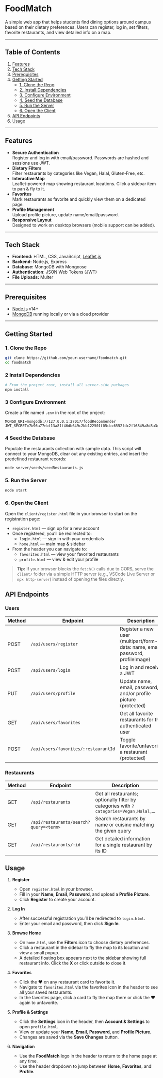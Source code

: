 # FoodMatch

A simple web app that helps students find dining options around campus based on their dietary preferences. Users can register, log in, set filters, favorite restaurants, and view detailed info on a map.

---

## Table of Contents

1. [Features](#features)  
2. [Tech Stack](#tech-stack)  
3. [Prerequisites](#prerequisites)  
4. [Getting Started](#getting-started)  
   - [1. Clone the Repo](#1-clone-the-repo)  
   - [2. Install Dependencies](#2-install-dependencies)  
   - [3. Configure Environment](#3-configure-environment)  
   - [4. Seed the Database](#4-seed-the-database)  
   - [5. Run the Server](#5-run-the-server)  
   - [6. Open the Client](#6-open-the-client)  
5. [API Endpoints](#api-endpoints)   
6. [Usage](#usage)

---

## Features

- **Secure Authentication**  
  Register and log in with email/password. Passwords are hashed and sessions use JWT.  
- **Dietary Filters**  
  Filter restaurants by categories like Vegan, Halal, Gluten‑Free, etc.  
- **Interactive Map**  
  Leaflet‑powered map showing restaurant locations. Click a sidebar item to pan & fly to it.  
- **Favorites**  
  Mark restaurants as favorite and quickly view them on a dedicated page.  
- **Profile Management**  
  Upload profile picture, update name/email/password.  
- **Responsive Layout**  
  Designed to work on desktop browsers (mobile support can be added).

---

## Tech Stack

- **Frontend:** HTML, CSS, JavaScript, [Leaflet.js](https://leafletjs.com/)  
- **Backend:** Node.js, Express  
- **Database:** MongoDB with Mongoose  
- **Authentication:** JSON Web Tokens (JWT)  
- **File Uploads:** Multer  

---

## Prerequisites

- [Node.js](https://nodejs.org/) v14+  
- [MongoDB](https://www.mongodb.com/) running locally or via a cloud provider  

---

## Getting Started

### 1. Clone the Repo

```bash
git clone https://github.com/your‑username/foodmatch.git
cd foodmatch
```

### 2 Install Dependencies

```bash
# From the project root, install all server‑side packages
npm install
```

### 3 Configure Environment

Create a file named `.env` in the root of the project:

```dotenv
MONGO_URI=mongodb://127.0.0.1:27017/foodRecommender
JWT_SECRET=7b96a77ebf13a81f46db649c2bb122501f05cbc6552fdc2f16849a8d8a34ff32
```

### 4 Seed the Database

Populate the restaurants collection with sample data. This script will connect to your MongoDB, clear out any existing entries, and insert the predefined restaurant records:

```bash
node server/seeds/seedRestaurants.js
```

### 5. Run the Server

```bash
node start
```

### 6. Open the Client

Open the `client/register.html` file in your browser to start on the registration page:

- `register.html` — sign up for a new account  
- Once registered, you’ll be redirected to:
  - `login.html` — sign in with your credentials  
  - `home.html` — main map & sidebar  
- From the header you can navigate to:
  - `favorites.html` — view your favorited restaurants  
  - `profile.html` — view & edit your profile  

> **Tip:** If your browser blocks the `fetch()` calls due to CORS, serve the `client/` folder via a simple HTTP server (e.g., VSCode Live Server or `npx http-server`) instead of opening the files directly.


## API Endpoints

### Users

| Method | Endpoint                              | Description                                                 |
| ------ | ------------------------------------- | ----------------------------------------------------------- |
| POST   | `/api/users/register`                 | Register a new user (multipart/form-data: name, email, password, profileImage) |
| POST   | `/api/users/login`                    | Log in and receive a JWT                                    |
| PUT    | `/api/users/profile`                  | Update name, email, password, and/or profile picture (protected) |
| GET    | `/api/users/favorites`                | Get all favorite restaurants for the authenticated user     |
| POST   | `/api/users/favorites/:restaurantId`  | Toggle favorite/unfavorite a restaurant (protected)         |

### Restaurants

| Method | Endpoint                                    | Description                                                           |
| ------ | ------------------------------------------- | --------------------------------------------------------------------- |
| GET    | `/api/restaurants`                          | Get all restaurants; optionally filter by categories with `?categories=Vegan,Halal,…` |
| GET    | `/api/restaurants/search?query=<term>`      | Search restaurants by name or cuisine matching the given query        |
| GET    | `/api/restaurants/:id`                      | Get detailed information for a single restaurant by its ID            |

## Usage

1. **Register**  
   - Open `register.html` in your browser.  
   - Fill in your **Name**, **Email**, **Password**, and upload a **Profile Picture**.  
   - Click **Register** to create your account.  

2. **Log In**  
   - After successful registration you’ll be redirected to `login.html`.  
   - Enter your email and password, then click **Sign In**.  

3. **Browse Home**  
   - On `home.html`, use the **Filters** icon to choose dietary preferences.  
   - Click a restaurant in the sidebar to fly the map to its location and view a small popup.  
   - A detailed floating box appears next to the sidebar showing full restaurant info. Click the **X** or click outside to close it.  

4. **Favorites**  
   - Click the ❤️ on any restaurant card to favorite it.  
   - Navigate to `favorites.html` via the favorites icon in the header to see all your saved restaurants.  
   - In the favorites page, click a card to fly the map there or click the ❤️ again to unfavorite.  

5. **Profile & Settings**  
   - Click the **Settings** icon in the header, then **Account & Settings** to open `profile.html`.  
   - View or update your **Name**, **Email**, **Password**, and **Profile Picture**.  
   - Changes are saved via the **Save Changes** button.  

6. **Navigation**  
   - Use the **FoodMatch** logo in the header to return to the home page at any time.  
   - Use the header dropdown to jump between **Home**, **Favorites**, and **Profile**.
